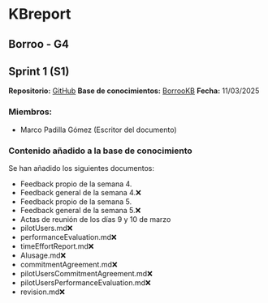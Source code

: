 # KBreport

## Borroo - G4
## Sprint 1 (S1)

**Repositorio:** [GitHub](https://github.com/ISPP-2425-G4/borroo)
**Base de conocimientos:** [BorrooKB](https://borrookb.netlify.app/)
**Fecha:** 11/03/2025

### Miembros:
- Marco Padilla Gómez (Escritor del documento)


### Contenido añadido a la base de conocimiento

Se han añadido los siguientes documentos:
- Feedback propio de la semana 4.
- Feedback general de la semana 4.❌
- Feedback propio de la semana 5. 
- Feedback general de la semana 5.❌
- Actas de reunión de los días 9 y 10 de marzo
- pilotUsers.md❌
- performanceEvaluation.md❌
- timeEffortReport.md❌
- AIusage.md❌
- commitmentAgreement.md❌
- pilotUsersCommitmentAgreement.md❌
- pilotUsersPerformanceEvaluation.md❌
- revision.md❌